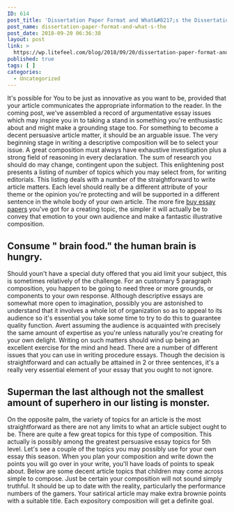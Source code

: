 ```yaml
---
ID: 614
post_title: 'Dissertation Paper Format and What&#8217;s the Dissertation Statement'
post_name: dissertation-paper-format-and-what-s-the
post_date: 2018-09-20 06:36:38
layout: post
link: >
  https://wp.litefeel.com/blog/2018/09/20/dissertation-paper-format-and-what-s-the/
published: true
tags: [ ]
categories:
  - Uncategorized
---
```

<p>It's possible for You to be just as innovative as you want to be, provided that your article communicates the appropriate information to the reader. In the coming post, we've assembled a record of argumentative essay issues which may inspire you in to taking a stand in something you're enthusiastic about and might make a grounding stage too.<!--more--> For something to become a decent persuasive article matter, it should be an arguable issue. The very beginning stage in writing a descriptive composition will be to select your issue. A great composition must always have exhaustive investigation plus a strong field of reasoning in every declaration. The sum of research you should do may change, contingent upon the subject. This enlightening post presents a listing of number of topics which you may select from, for writing editorials. This listing deals with a number of the straightforward to write article matters. Each level should really be a different attribute of your theme or the opinion you're protecting and will be supported in a different sentence in the whole body of your own article. The more fire <a href="https://buyessaysfast.com">buy essay papers</a> you've got for a creating topic, the simpler it will actually be to convey that emotion to your own audience and make a fantastic illustrative composition.  <h2>Consume &quot; brain food.&quot;  the human brain is hungry.</h2></p><p>Should youn't have a special duty offered that you aid limit your subject, this is sometimes relatively of the challenge. For an customary 5 paragraph composition, you happen to be going to need three or more grounds, or components to your own response. Although descriptive essays are somewhat more open to imagination, possibly you are astonished to understand that it involves a whole lot of organization so as to appeal to its audience so it's essential you take some time to try to do this to guarantee quality function. Avert assuming the audience is acquainted with precisely the same amount of expertise as you're unless naturally you're creating for your own delight. Writing on such matters should wind up being an excellent exercise for the mind and head. There are a number of different issues that you can use in writing procedure essays. Though the decision is straightforward and can actually be attained in 2 or three sentences, it's a really very essential element of your essay that you ought to not ignore.   <h2>Superman  the last although not the smallest amount of superhero in our listing is monster.</h2></p><p>On the opposite palm, the variety of topics for an article is the most straightforward as there are not any limits to what an article subject ought to be. There are quite a few great topics for this type of composition. This actually is possibly among the greatest persuasive essay topics for 5th level. Let's see a couple of the topics you may possibly use for your own essay this season. When you plan your composition and write down the points you will go over in your write, you'll have loads of points to speak about. Below are some decent article topics that children may come across simple to compose. Just be certain your composition will not sound simply truthful. It should be up to date with the reality, particularly the performance numbers of the gamers. Your satirical article may make extra brownie points with a suitable title. Each expository composition will get a definite goal.  
</p>